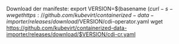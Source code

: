 Download der manifeste:
export VERSION=$(basename $(curl -s -w %{redirect_url} https://github.com/kubevirt/containerized-data-importer/releases/latest))
wget https://github.com/kubevirt/containerized-data-importer/releases/download/$VERSION/cdi-operator.yaml
wget https://github.com/kubevirt/containerized-data-importer/releases/download/$VERSION/cdi-cr.yaml
